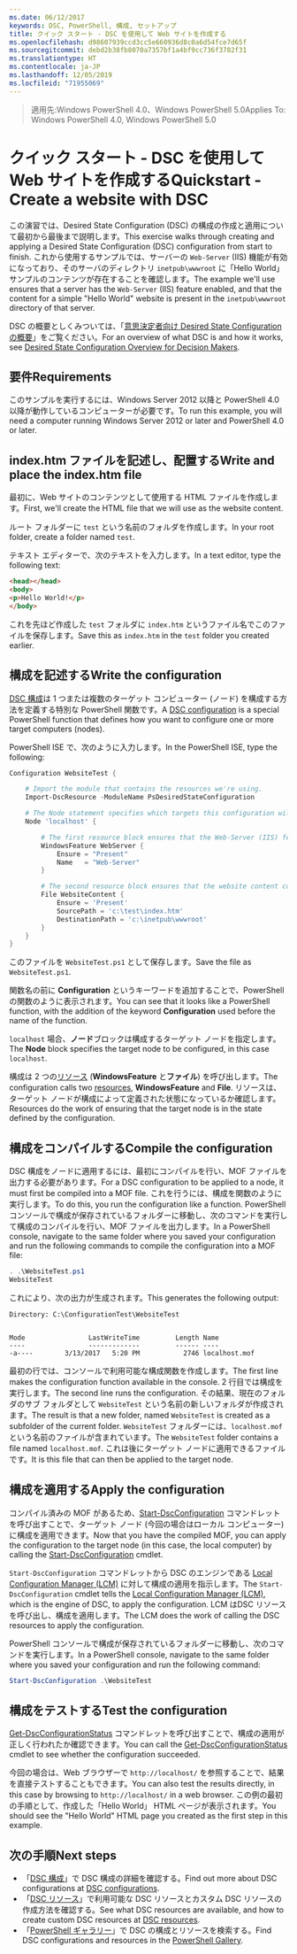 ```yaml
---
ms.date: 06/12/2017
keywords: DSC, PowerShell, 構成, セットアップ
title: クイック スタート - DSC を使用して Web サイトを作成する
ms.openlocfilehash: d98607939ccd3cc5e660936d8c0a6d54fce7d65f
ms.sourcegitcommit: debd2b38fb8070a7357bf1a4bf9cc736f3702f31
ms.translationtype: HT
ms.contentlocale: ja-JP
ms.lasthandoff: 12/05/2019
ms.locfileid: "71955069"
---
```

> <span data-ttu-id="9857f-103">適用先:Windows PowerShell 4.0、Windows PowerShell 5.0</span><span class="sxs-lookup"><span data-stu-id="9857f-103">Applies To: Windows PowerShell 4.0, Windows PowerShell 5.0</span></span>

# <a name="quickstart---create-a-website-with-dsc"></a><span data-ttu-id="9857f-104">クイック スタート - DSC を使用して Web サイトを作成する</span><span class="sxs-lookup"><span data-stu-id="9857f-104">Quickstart - Create a website with DSC</span></span>

<span data-ttu-id="9857f-105">この演習では、Desired State Configuration (DSC) の構成の作成と適用について最初から最後まで説明します。</span><span class="sxs-lookup"><span data-stu-id="9857f-105">This exercise walks through creating and applying a Desired State Configuration (DSC) configuration from start to finish.</span></span>
<span data-ttu-id="9857f-106">これから使用するサンプルでは、サーバーの `Web-Server` (IIS) 機能が有効になっており、そのサーバのディレクトリ `inetpub\wwwroot` に「Hello World」サンプルのコンテンツが存在することを確認します。</span><span class="sxs-lookup"><span data-stu-id="9857f-106">The example we'll use ensures that a server has the `Web-Server` (IIS) feature enabled, and that the content for a simple "Hello World" website is present in the `inetpub\wwwroot` directory of that server.</span></span>

<span data-ttu-id="9857f-107">DSC の概要としくみついては、「[意思決定者向け Desired State Configuration の概要](../overview/decisionMaker.md)」をご覧ください。</span><span class="sxs-lookup"><span data-stu-id="9857f-107">For an overview of what DSC is and how it works, see [Desired State Configuration Overview for Decision Makers](../overview/decisionMaker.md).</span></span>

## <a name="requirements"></a><span data-ttu-id="9857f-108">要件</span><span class="sxs-lookup"><span data-stu-id="9857f-108">Requirements</span></span>

<span data-ttu-id="9857f-109">このサンプルを実行するには、Windows Server 2012 以降と PowerShell 4.0 以降が動作しているコンピューターが必要です。</span><span class="sxs-lookup"><span data-stu-id="9857f-109">To run this example, you will need a computer running Windows Server 2012 or later and PowerShell 4.0 or later.</span></span>

## <a name="write-and-place-the-indexhtm-file"></a><span data-ttu-id="9857f-110">index.htm ファイルを記述し、配置する</span><span class="sxs-lookup"><span data-stu-id="9857f-110">Write and place the index.htm file</span></span>

<span data-ttu-id="9857f-111">最初に、Web サイトのコンテンツとして使用する HTML ファイルを作成します。</span><span class="sxs-lookup"><span data-stu-id="9857f-111">First, we'll create the HTML file that we will use as the website content.</span></span>

<span data-ttu-id="9857f-112">ルート フォルダーに `test` という名前のフォルダを作成します。</span><span class="sxs-lookup"><span data-stu-id="9857f-112">In your root folder, create a folder named `test`.</span></span>

<span data-ttu-id="9857f-113">テキスト エディターで、次のテキストを入力します。</span><span class="sxs-lookup"><span data-stu-id="9857f-113">In a text editor, type the following text:</span></span>

```html
<head></head>
<body>
<p>Hello World!</p>
</body>
```

<span data-ttu-id="9857f-114">これを先ほど作成した `test` フォルダに `index.htm` というファイル名でこのファイルを保存します。</span><span class="sxs-lookup"><span data-stu-id="9857f-114">Save this as `index.htm` in the `test` folder you created earlier.</span></span>

## <a name="write-the-configuration"></a><span data-ttu-id="9857f-115">構成を記述する</span><span class="sxs-lookup"><span data-stu-id="9857f-115">Write the configuration</span></span>

<span data-ttu-id="9857f-116">[DSC 構成](../configurations/configurations.md)は 1 つまたは複数のターゲット コンピューター (ノード) を構成する方法を定義する特別な PowerShell 関数です。</span><span class="sxs-lookup"><span data-stu-id="9857f-116">A [DSC configuration](../configurations/configurations.md) is a special PowerShell function that defines how you want to configure one or more target computers (nodes).</span></span>

<span data-ttu-id="9857f-117">PowerShell ISE で、次のように入力します。</span><span class="sxs-lookup"><span data-stu-id="9857f-117">In the PowerShell ISE, type the following:</span></span>

```powershell
Configuration WebsiteTest {

    # Import the module that contains the resources we're using.
    Import-DscResource -ModuleName PsDesiredStateConfiguration

    # The Node statement specifies which targets this configuration will be applied to.
    Node 'localhost' {

        # The first resource block ensures that the Web-Server (IIS) feature is enabled.
        WindowsFeature WebServer {
            Ensure = "Present"
            Name   = "Web-Server"
        }

        # The second resource block ensures that the website content copied to the website root folder.
        File WebsiteContent {
            Ensure = 'Present'
            SourcePath = 'c:\test\index.htm'
            DestinationPath = 'c:\inetpub\wwwroot'
        }
    }
}
```

<span data-ttu-id="9857f-118">このファイルを `WebsiteTest.ps1` として保存します。</span><span class="sxs-lookup"><span data-stu-id="9857f-118">Save the file as `WebsiteTest.ps1`.</span></span>

<span data-ttu-id="9857f-119">関数名の前に **Configuration** というキーワードを追加することで、PowerShell の関数のように表示されます。</span><span class="sxs-lookup"><span data-stu-id="9857f-119">You can see that it looks like a PowerShell function, with the addition of the keyword **Configuration** used before the name of the function.</span></span>

<span data-ttu-id="9857f-120">`localhost` 場合、**ノード**ブロックは構成するターゲット ノードを指定します。</span><span class="sxs-lookup"><span data-stu-id="9857f-120">The **Node** block specifies the target node to be configured, in this case `localhost`.</span></span>

<span data-ttu-id="9857f-121">構成は 2 つの[リソース](../resources/resources.md) (**WindowsFeature** と**ファイル**) を呼び出します。</span><span class="sxs-lookup"><span data-stu-id="9857f-121">The configuration calls two [resources](../resources/resources.md), **WindowsFeature** and **File**.</span></span>
<span data-ttu-id="9857f-122">リソースは、ターゲット ノードが構成によって定義された状態になっているか確認します。</span><span class="sxs-lookup"><span data-stu-id="9857f-122">Resources do the work of ensuring that the target node is in the state defined by the configuration.</span></span>

## <a name="compile-the-configuration"></a><span data-ttu-id="9857f-123">構成をコンパイルする</span><span class="sxs-lookup"><span data-stu-id="9857f-123">Compile the configuration</span></span>

<span data-ttu-id="9857f-124">DSC 構成をノードに適用するには、最初にコンパイルを行い、MOF ファイルを出力する必要があります。</span><span class="sxs-lookup"><span data-stu-id="9857f-124">For a DSC configuration to be applied to a node, it must first be compiled into a MOF file.</span></span>
<span data-ttu-id="9857f-125">これを行うには、構成を関数のように実行します。</span><span class="sxs-lookup"><span data-stu-id="9857f-125">To do this, you run the configuration like a function.</span></span>
<span data-ttu-id="9857f-126">PowerShell コンソールで構成が保存されているフォルダーに移動し、次のコマンドを実行して構成のコンパイルを行い、MOF ファイルを出力します。</span><span class="sxs-lookup"><span data-stu-id="9857f-126">In a PowerShell console, navigate to the same folder where you saved your configuration and run the following commands to compile the configuration into a MOF file:</span></span>

```powershell
. .\WebsiteTest.ps1
WebsiteTest
```

<span data-ttu-id="9857f-127">これにより、次の出力が生成されます。</span><span class="sxs-lookup"><span data-stu-id="9857f-127">This generates the following output:</span></span>

```
Directory: C:\ConfigurationTest\WebsiteTest


Mode                LastWriteTime         Length Name
----                -------------         ------ ----
-a----        3/13/2017   5:20 PM           2746 localhost.mof
```

<span data-ttu-id="9857f-128">最初の行では、コンソールで利用可能な構成関数を作成します。</span><span class="sxs-lookup"><span data-stu-id="9857f-128">The first line makes the configuration function available in the console.</span></span>
<span data-ttu-id="9857f-129">2 行目では構成を実行します。</span><span class="sxs-lookup"><span data-stu-id="9857f-129">The second line runs the configuration.</span></span>
<span data-ttu-id="9857f-130">その結果、現在のフォルダのサブ フォルダとして `WebsiteTest` という名前の新しいフォルダが作成されます。</span><span class="sxs-lookup"><span data-stu-id="9857f-130">The result is that a new folder, named `WebsiteTest` is created as a subfolder of the current folder.</span></span>
<span data-ttu-id="9857f-131">`WebsiteTest` フォルダーには、`localhost.mof` という名前のファイルが含まれています。</span><span class="sxs-lookup"><span data-stu-id="9857f-131">The `WebsiteTest` folder contains a file named `localhost.mof`.</span></span>
<span data-ttu-id="9857f-132">これは後にターゲット ノードに適用できるファイルです。</span><span class="sxs-lookup"><span data-stu-id="9857f-132">It is this file that can then be applied to the target node.</span></span>

## <a name="apply-the-configuration"></a><span data-ttu-id="9857f-133">構成を適用する</span><span class="sxs-lookup"><span data-stu-id="9857f-133">Apply the configuration</span></span>

<span data-ttu-id="9857f-134">コンパイル済みの MOF があるため、[Start-DscConfiguration](/powershell/module/psdesiredstateconfiguration/start-dscconfiguration) コマンドレットを呼び出すことで、ターゲット ノード (今回の場合はローカル コンピューター) に構成を適用できます。</span><span class="sxs-lookup"><span data-stu-id="9857f-134">Now that you have the compiled MOF, you can apply the configuration to the target node (in this case, the local computer) by calling the [Start-DscConfiguration](/powershell/module/psdesiredstateconfiguration/start-dscconfiguration) cmdlet.</span></span>

<span data-ttu-id="9857f-135">`Start-DscConfiguration` コマンドレットから DSC のエンジンである [Local Configuration Manager (LCM)](../managing-nodes/metaConfig.md) に対して構成の適用を指示します。</span><span class="sxs-lookup"><span data-stu-id="9857f-135">The `Start-DscConfiguration` cmdlet tells the [Local Configuration Manager (LCM)](../managing-nodes/metaConfig.md), which is the engine of DSC, to apply the configuration.</span></span>
<span data-ttu-id="9857f-136">LCM はDSC リソースを呼び出し、構成を適用します。</span><span class="sxs-lookup"><span data-stu-id="9857f-136">The LCM does the work of calling the DSC resources to apply the configuration.</span></span>

<span data-ttu-id="9857f-137">PowerShell コンソールで構成が保存されているフォルダーに移動し、次のコマンドを実行します。</span><span class="sxs-lookup"><span data-stu-id="9857f-137">In a PowerShell console, navigate to the same folder where you saved your configuration and run the following command:</span></span>

```powershell
Start-DscConfiguration .\WebsiteTest
```

## <a name="test-the-configuration"></a><span data-ttu-id="9857f-138">構成をテストする</span><span class="sxs-lookup"><span data-stu-id="9857f-138">Test the configuration</span></span>

<span data-ttu-id="9857f-139">[Get-DscConfigurationStatus](/powershell/module/psdesiredstateconfiguration/get-dscconfigurationstatus) コマンドレットを呼び出すことで、構成の適用が正しく行われたか確認できます。</span><span class="sxs-lookup"><span data-stu-id="9857f-139">You can call the [Get-DscConfigurationStatus](/powershell/module/psdesiredstateconfiguration/get-dscconfigurationstatus) cmdlet to see whether the configuration succeeded.</span></span>

<span data-ttu-id="9857f-140">今回の場合は、Web ブラウザーで `http://localhost/` を参照することで、結果を直接テストすることもできます。</span><span class="sxs-lookup"><span data-stu-id="9857f-140">You can also test the results directly, in this case by browsing to `http://localhost/` in a web browser.</span></span>
<span data-ttu-id="9857f-141">この例の最初の手順として、作成した「Hello World」 HTML ページが表示されます。</span><span class="sxs-lookup"><span data-stu-id="9857f-141">You should see the "Hello World" HTML page you created as the first step in this example.</span></span>

## <a name="next-steps"></a><span data-ttu-id="9857f-142">次の手順</span><span class="sxs-lookup"><span data-stu-id="9857f-142">Next steps</span></span>

- <span data-ttu-id="9857f-143">「[DSC 構成](../configurations/configurations.md)」で DSC 構成の詳細を確認する。</span><span class="sxs-lookup"><span data-stu-id="9857f-143">Find out more about DSC configurations at [DSC configurations](../configurations/configurations.md).</span></span>
- <span data-ttu-id="9857f-144">「[DSC リソース](../resources/resources.md)」で利用可能な DSC リソースとカスタム DSC リソースの作成方法を確認する。</span><span class="sxs-lookup"><span data-stu-id="9857f-144">See what DSC resources are available, and how to create custom DSC resources at [DSC resources](../resources/resources.md).</span></span>
- <span data-ttu-id="9857f-145">「[PowerShell ギャラリー](https://www.powershellgallery.com/)」で DSC の構成とリソースを検索する。</span><span class="sxs-lookup"><span data-stu-id="9857f-145">Find DSC configurations and resources in the [PowerShell Gallery](https://www.powershellgallery.com/).</span></span>

